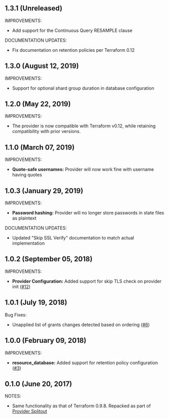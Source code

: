 ## 1.3.1 (Unreleased)

IMPROVEMENTS:

* Add support for the Continuous Query RESAMPLE clause

DOCUMENTATION UPDATES:

* Fix documentation on retention policies per Terraform 0.12

## 1.3.0 (August 12, 2019)

IMPROVEMENTS:

* Support for optional shard group duration in database configuration

## 1.2.0 (May 22, 2019)

IMPROVEMENTS:

* The provider is now compatible with Terraform v0.12, while retaining compatibility with prior versions.

## 1.1.0 (March 07, 2019)

IMPROVEMENTS:

* **Quote-safe usernames:** Provider will now work fine with username having quotes

## 1.0.3 (January 29, 2019)

IMPROVEMENTS:

* **Password hashing:** Provider will no longer store passwords in state files as plaintext

DOCUMENTATION UPDATES:

* Updated "Skip SSL Verify" documentation to match actual implementation

## 1.0.2 (September 05, 2018)

IMPROVEMENTS:

* **Provider Configuration:** Added support for skip TLS check on provider init ([#12](https://github.com/terraform-providers/terraform-provider-influxdb/issues/11))

## 1.0.1 (July 19, 2018)

Bug Fixes:

* Unapplied list of grants changes detected based on ordering ([#6](https://github.com/terraform-providers/terraform-provider-influxdb/issues/6))

## 1.0.0 (February 09, 2018)

IMPROVEMENTS:

* **resource_database:** Added support for retention policy configuration ([#3](https://github.com/terraform-providers/terraform-provider-influxdb/issues/3))

## 0.1.0 (June 20, 2017)

NOTES:

* Same functionality as that of Terraform 0.9.8. Repacked as part of [Provider Splitout](https://www.hashicorp.com/blog/upcoming-provider-changes-in-terraform-0-10/)
